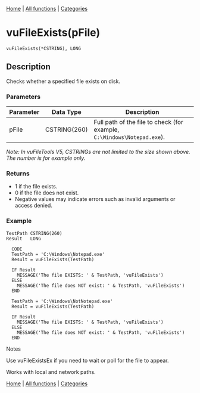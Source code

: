 [Home](../index.md) | [All functions](../all-functions.md) | [Categories](../categories/index.md)

# vuFileExists(pFile)

```Prototype
vuFileExists(*CSTRING), LONG
```


## Description
Checks whether a specified file exists on disk.

### Parameters

| Parameter | Data Type    | Description                                                                 |
|-----------|--------------|-----------------------------------------------------------------------------|
| pFile     | CSTRING(260) | Full path of the file to check (for example, `C:\Windows\Notepad.exe`).     |

_Note: In vuFileTools V5, CSTRINGs are not limited to the size shown above. The number is for example only._

### Returns
- 1 if the file exists.  
- 0 if the file does not exist.  
- Negative values may indicate errors such as invalid arguments or access denied.

### Example

```Clarion
TestPath CSTRING(260)
Result   LONG

  CODE
  TestPath = 'C:\Windows\Notepad.exe'
  Result = vuFileExists(TestPath)

  IF Result
    MESSAGE('The file EXISTS: ' & TestPath, 'vuFileExists')
  ELSE
    MESSAGE('The file does NOT exist: ' & TestPath, 'vuFileExists')
  END

  TestPath = 'C:\Windows\NotNotepad.exe'
  Result = vuFileExists(TestPath)

  IF Result
    MESSAGE('The file EXISTS: ' & TestPath, 'vuFileExists')
  ELSE
    MESSAGE('The file does NOT exist: ' & TestPath, 'vuFileExists')
  END

```
Notes

Use vuFileExistsEx if you need to wait or poll for the file to appear.

Works with local and network paths.

[Home](../index.md) | [All functions](../all-functions.md) | [Categories](../categories/index.md)
